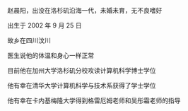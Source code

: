 赵晨阳，出没在洛杉矶沿海一代，未婚未育，无不良嗜好

出生于 2002 年 9 月 25 日

故乡在四川汶川

医生说他的体温和身心一样正常

目前他在加州大学洛杉矶分校攻读计算机科学博士学位

他有幸在清华大学计算机科学与技术系获得了学士学位

他有幸在卡内基梅隆大学得到格雷厄姆老师和吴彤霜老师的指导
